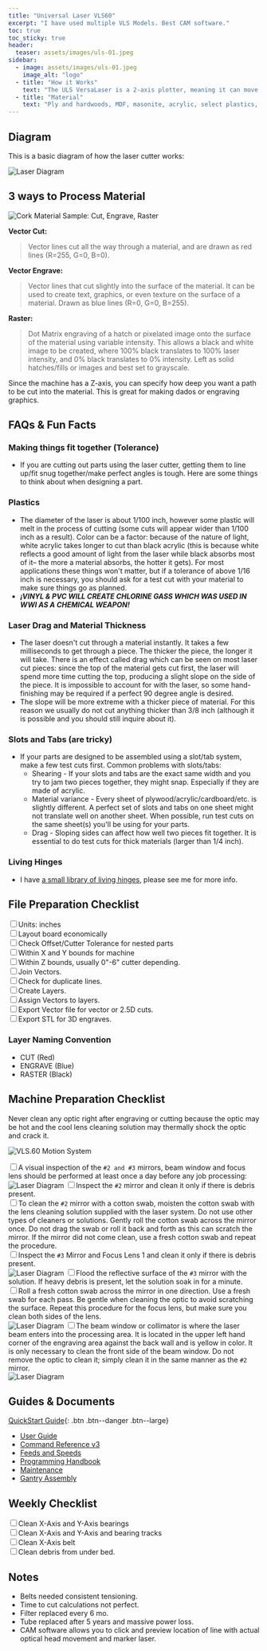 ```yaml
---
title: "Universal Laser VLS60"
excerpt: "I have used multiple VLS Models. Best CAM software."
toc: true
toc_sticky: true
header:
  teaser: assets/images/uls-01.jpeg
sidebar:
  - image: assets/images/uls-01.jpeg
    image_alt: "logo"
  - title: "How it Works"
    text: "The ULS VersaLaser is a 2-axis plotter, meaning it can move along the X and Y axes. The laser beam is focused through a lens, creating a focal point two inches below the lens where the beam is the most intense. In order to cut with the most precision, the focal point needs to be focused at the top of the surface it is cutting. For this reason, the laser is most efficient and precise when cutting sheet material."
  - title: "Material"
    text: "Ply and hardwoods, MDF, masonite, acrylic, select plastics, glass engraving, paper,"
---
```


## Diagram
This is a basic diagram of how the laser cutter works:

![Laser Diagram](/assets/images/laser-00.jpg)

## 3 ways to Process Material

![Cork Material Sample: Cut, Engrave, Raster](/assets/images/laser-03.jpg)

**Vector Cut:**
>Vector lines cut all the way through a material, and are drawn as red lines (R=255, G=0, B=0).

**Vector Engrave:**
>Vector lines that cut slightly into the surface of the material. It can be used to create text, graphics, or even texture on the surface of a material. Drawn as blue lines (R=0, G=0, B=255).

**Raster:**
>Dot Matrix engraving of a hatch or pixelated image onto the surface of the material using variable intensity. This allows a black and white image to be created, where 100% black translates to 100% laser intensity, and 0% black translates to 0% intensity. Left as solid hatches/fills or images and best set to grayscale.

Since the machine has a Z-axis, you can specify how deep you want a path to be cut into the material. This is great for making dados or engraving graphics.

## FAQs & Fun Facts

### Making things fit together (Tolerance)
- If you are cutting out parts using the laser cutter, getting them to line up/fit snug together/make perfect angles is tough. Here are some things to think about when designing a part.
### Plastics
- The diameter of the laser is about 1/100 inch, however some plastic will melt in the process of cutting (some cuts will appear wider than 1/100 inch as a result). Color can be a factor: because of the nature of light, white acrylic takes longer to cut than black acrylic (this is because white reflects a good amount of light from the laser while black absorbs most of it– the more a material absorbs, the hotter it gets). For most applications these things won't matter, but if a tolerance of above 1/16 inch is necessary, you should ask for a test cut with your material to make sure things go as planned.
- ***¡VINYL & PVC WILL CREATE CHLORINE GASS WHICH WAS USED IN WWI AS A CHEMICAL WEAPON!***
### Laser Drag and Material Thickness
- The laser doesn't cut through a material instantly. It takes a few milliseconds to get through a piece. The thicker the piece, the longer it will take. There is an effect called drag which can be seen on most laser cut pieces: since the top of the material gets cut first, the laser will spend more time cutting the top, producing a slight slope on the side of the piece. It is impossible to account for with the laser, so some hand-finishing may be required if a perfect 90 degree angle is desired.
- The slope will be more extreme with a thicker piece of material. For this reason we usually do not cut anything thicker than 3/8 inch (although it is possible and you should still inquire about it).
### Slots and Tabs (are tricky)
- If your parts are designed to be assembled using a slot/tab system, make a few test cuts first. Common problems with slots/tabs:
  - Shearing - If your slots and tabs are the exact same width and you try to jam two pieces together, they might snap. Especially if they are made of acrylic.
  - Material variance - Every sheet of plywood/acrylic/cardboard/etc. is slightly different. A perfect set of slots and tabs on one sheet might not translate well on another sheet. When possible, run test cuts on the same sheet(s) you'll be using for your parts.
  - Drag - Sloping sides can affect how well two pieces fit together. It is essential to do test cuts for thick materials (larger than 1/4 inch).
### Living Hinges
- I have [a small library of living hinges](http://steammetry.com/5-useful-living-hinge-template-for-your-next-laser-cut-project/), please see me for more info.

## File Preparation Checklist

 <input type="checkbox" name="0" value="0">Units: inches<br>
 <input type="checkbox" name="0" value="0">Layout board economically<br>
 <input type="checkbox" name="0" value="0">Check Offset/Cutter Tolerance for nested parts<br>
 <input type="checkbox" name="0" value="0">Within X and Y bounds for machine<br>
 <input type="checkbox" name="0" value="0">Within Z bounds, usually 0"-6" cutter depending.<br>
 <input type="checkbox" name="0" value="0">Join Vectors.<br>
 <input type="checkbox" name="0" value="0">Check for duplicate lines.<br>
 <input type="checkbox" name="0" value="0">Create Layers.<br>
 <input type="checkbox" name="0" value="0">Assign Vectors to layers.<br>
 <input type="checkbox" name="0" value="0">Export Vector file for vector or 2.5D cuts.<br>
 <input type="checkbox" name="0" value="0">Export STL for 3D engraves.<br>


### Layer Naming Convention

- CUT (Red)
- ENGRAVE (Blue)
- RASTER (Black)

## Machine Preparation Checklist

Never clean any optic right after engraving or cutting because the optic may be hot and the cool lens cleaning solution may thermally shock the optic and crack it.

![VLS.60 Motion System](/assets/images/laser-08.jpg)

 <input type="checkbox" name="0" value="0">A visual inspection of the `#2 and #3` mirrors, beam window and focus lens should be performed at least once a day before any job processing:<br>
 ![Laser Diagram](/assets/images/laser-04.jpg)
 <input type="checkbox" name="0" value="0">Inspect the `#2` mirror and clean it only if there is debris present.<br>
 <input type="checkbox" name="0" value="0">To clean the `#2` mirror with a cotton swab, moisten the cotton swab with the lens cleaning solution supplied with the laser system. Do not use other types of cleaners or solutions. Gently roll the cotton swab across the mirror once. Do not drag the swab or roll it back and forth as this can scratch the mirror. If the mirror did not come clean, use a fresh cotton swab and repeat the procedure.<br>
 <input type="checkbox" name="0" value="0">Inspect the `#3` Mirror and Focus Lens 1 and clean it only if there is debris present.<br>
 ![Laser Diagram](/assets/images/laser-05.jpg)
 <input type="checkbox" name="0" value="0">Flood the reflective surface of the `#3` mirror with the solution. If heavy debris is present, let the solution soak in for a minute.<br>
 <input type="checkbox" name="0" value="0">Roll a fresh cotton swab across the mirror in one direction. Use a fresh swab for each pass. Be gentle when cleaning the optic to avoid scratching the surface. Repeat this procedure for the focus lens, but make sure you clean both sides of the lens.<br>
 ![Laser Diagram](/assets/images/laser-06.jpg)
 <input type="checkbox" name="0" value="0">The beam window or collimator is where the laser beam enters into the processing area. It is located in the upper left hand corner of the engraving area against the back wall and is yellow in color. It is only necessary to clean the front side of the beam window. Do not remove the optic to clean it; simply clean it in the same manner as the `#2` mirror.<br>
 ![Laser Diagram](/assets/images/laser-07.jpg)


## Guides & Documents

[QuickStart Guide](/assets/docs/shopbot/quickstart.pdf){: .btn .btn--danger .btn--large}

- [User Guide](/assets/docs/shopbot/user-guide.pdf)
- [Command Reference v3](/assets/docs/shopbot/command-ref.pdf)
- [Feeds and Speeds](/assets/docs/shopbot/feeds-and-speeds.pdf)
- [Programming Handbook](/assets/docs/shopbot/programming-handbook.pdf)
- [Maintenance](/assets/docs/shopbot/maintenance.pdf)
- [Gantry Assembly](/assets/docs/shopbot/gantry-assembly.pdf)


## Weekly Checklist

  <input type="checkbox" name="0" value="0">Clean X-Axis and Y-Axis bearings<br>
  <input type="checkbox" name="0" value="0">Clean X-Axis and Y-Axis and bearing tracks<br>
  <input type="checkbox" name="0" value="0">Clean X-Axis belt<br>
  <input type="checkbox" name="0" value="0">Clean debris from under bed.<br>

## Notes
- Belts needed consistent tensioning.
- Time to cut calculations not perfect.
- Filter replaced every 6 mo.
- Tube replaced after 5 years and massive power loss.
- CAM software allows you to click and preview location of line with actual optical head movement and marker laser.
